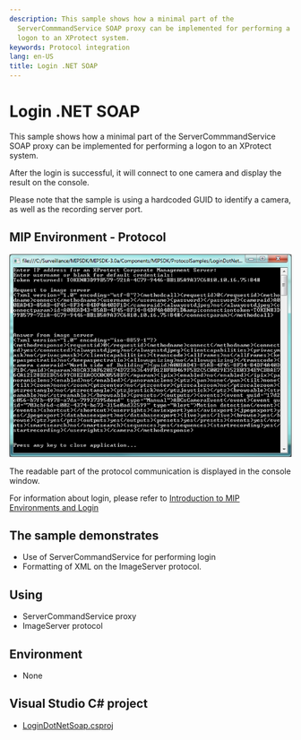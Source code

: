 ```yaml
---
description: This sample shows how a minimal part of the
  ServerCommmandService SOAP proxy can be implemented for performing a
  logon to an XProtect system.
keywords: Protocol integration
lang: en-US
title: Login .NET SOAP
---
```


# Login .NET SOAP

This sample shows how a minimal part of the ServerCommmandService SOAP
proxy can be implemented for performing a logon to an XProtect system.

After the login is successful, it will connect to one camera and display
the result on the console.

Please note that the sample is using a hardcoded GUID to identify a
camera, as well as the recording server port.

## MIP Environment - Protocol

![](LoginDotNetSoap1.png)

The readable part of the protocol communication is displayed in the
console window.

For information about login, please refer to <a href="https://doc.developer.milestonesys.com/html/index.html?base=gettingstarted/intro_environments_login.html&tree=tree_4.html"  target="_top">Introduction to MIP Environments and Login</a>

## The sample demonstrates

- Use of ServerCommandService for performing login
- Formatting of XML on the ImageServer protocol.

## Using

- ServerCommandService proxy
- ImageServer protocol

## Environment

- None

## Visual Studio C\# project

- [LoginDotNetSoap.csproj](javascript:clone('https://github.com/milestonesys/mipsdk-samples-protocol','src/ProtocolSamples.sln');)
